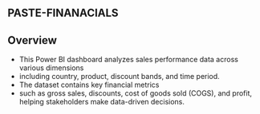 ## PASTE-FINANACIALS
## Overview
  *  This Power BI dashboard analyzes sales performance data across various dimensions
  *  including country, product, discount bands, and time period.
  *  The dataset contains key financial metrics
  *  such as gross sales, discounts, cost of goods sold (COGS), and profit, helping stakeholders make data-driven decisions.
 									

